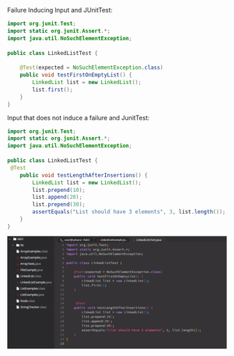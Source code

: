Failure Inducing Input and JUnitTest:

```java
import org.junit.Test;
import static org.junit.Assert.*;
import java.util.NoSuchElementException;

public class LinkedListTest {

    @Test(expected = NoSuchElementException.class)
    public void testFirstOnEmptyList() {
        LinkedList list = new LinkedList();
        list.first(); 
    }
}
```

Input that does not induce a failure and JunitTest:

```java
import org.junit.Test;
import static org.junit.Assert.*;
import java.util.NoSuchElementException;

public class LinkedListTest {
 @Test
    public void testLengthAfterInsertions() {
        LinkedList list = new LinkedList();
        list.prepend(10);
        list.append(20);  
        list.prepend(30); 
        assertEquals("List should have 3 elements", 3, list.length());
    }
}
```
![Code](lab3ss/code1.PNG)
